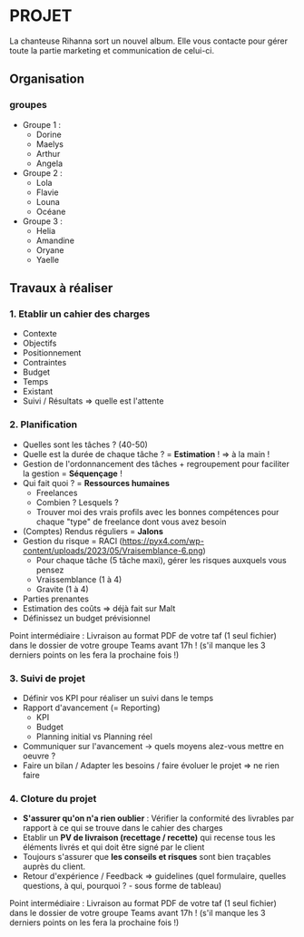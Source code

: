 # PROJET

La chanteuse Rihanna sort un nouvel album. Elle vous contacte pour gérer toute la partie marketing et communication de celui-ci.

## Organisation

### groupes

- Groupe 1 :
  - Dorine
  - Maelys
  - Arthur
  - Angela
- Groupe 2 :
  - Lola
  - Flavie
  - Louna
  - Océane
- Groupe 3 :
  - Helia
  - Amandine
  - Oryane
  - Yaelle

## Travaux à réaliser

### 1. Etablir un cahier des charges

- Contexte
- Objectifs
- Positionnement
- Contraintes
- Budget
- Temps
- Existant
- Suivi / Résultats => quelle est l'attente

### 2. Planification

- Quelles sont les tâches ? (40-50)
- Quelle est la durée de chaque tâche ? = **Estimation** ! => à la main !
- Gestion de l'ordonnancement des tâches + regroupement pour faciliter la gestion = **Séquençage** !
- Qui fait quoi ? = **Ressources humaines**
  - Freelances
  - Combien ? Lesquels ?
  - Trouver moi des vrais profils avec les bonnes compétences pour chaque "type" de freelance dont vous avez besoin
- (Comptes) Rendus réguliers = **Jalons**
- Gestion du risque = RACI (https://pyx4.com/wp-content/uploads/2023/05/Vraisemblance-6.png)
  - Pour chaque tâche (5 tâche maxi), gérer les risques auxquels vous pensez
  - Vraissemblance (1 à 4)
  - Gravite (1 à 4)
- Parties prenantes
- Estimation des coûts => déjà fait sur Malt
- Définissez un budget prévisionnel

Point intermédiaire : Livraison au format PDF de votre taf (1 seul fichier) dans le dossier de votre groupe Teams avant 17h ! (s'il manque les 3 derniers points on les fera la prochaine fois !)

### 3. Suivi de projet

- Définir vos KPI pour réaliser un suivi dans le temps
- Rapport d'avancement (= Reporting)
  - KPI
  - Budget
  - Planning initial vs Planning réel
- Communiquer sur l'avancement -> quels moyens alez-vous mettre en oeuvre ?
- Faire un bilan / Adapter les besoins / faire évoluer le projet => ne rien faire

### 4. Cloture du projet

- **S'assurer qu'on n'a rien oublier** : Vérifier la conformité des livrables par rapport à ce qui se trouve dans le cahier des charges
- Etablir un **PV de livraison (recettage / recette)** qui recense tous les éléments livrés et qui doit être signé par le client
- Toujours s'assurer que **les conseils et risques** sont bien traçables auprès du client.
- Retour d'expérience / Feedback => guidelines (quel formulaire, quelles questions, à qui, pourquoi ? - sous forme de tableau)

Point intermédiaire : Livraison au format PDF de votre taf (1 seul fichier) dans le dossier de votre groupe Teams avant 17h ! (s'il manque les 3 derniers points on les fera la prochaine fois !)























